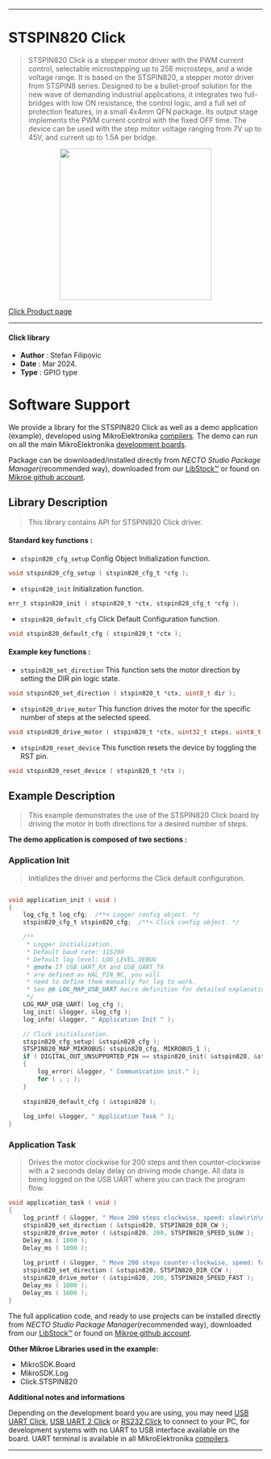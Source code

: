 
---
# STSPIN820 Click

> STSPIN820 Click is a stepper motor driver with the PWM current control, selectable microstepping up to 256 microsteps, and a wide voltage range. It is based on the STSPIN820, a stepper motor driver from STSPIN8 series. Designed to be a bullet-proof solution for the new wave of demanding industrial applications, it integrates two full-bridges with low ON resistance, the control logic, and a full set of protection features, in a small 4x4mm QFN package. Its output stage implements the PWM current control with the fixed OFF time. The device can be used with the step motor voltage ranging from 7V up to 45V, and current up to 1.5A per bridge.

<p align="center">
  <img src="https://download.mikroe.com/images/click_for_ide/stspin820_click.png" height=300px>
</p>

[Click Product page](https://www.mikroe.com/stspin820-click)

---


#### Click library

- **Author**        : Stefan Filipovic
- **Date**          : Mar 2024.
- **Type**          : GPIO type


# Software Support

We provide a library for the STSPIN820 Click
as well as a demo application (example), developed using MikroElektronika
[compilers](https://www.mikroe.com/necto-studio).
The demo can run on all the main MikroElektronika [development boards](https://www.mikroe.com/development-boards).

Package can be downloaded/installed directly from *NECTO Studio Package Manager*(recommended way), downloaded from our [LibStock&trade;](https://libstock.mikroe.com) or found on [Mikroe github account](https://github.com/MikroElektronika/mikrosdk_click_v2/tree/master/clicks).

## Library Description

> This library contains API for STSPIN820 Click driver.

#### Standard key functions :

- `stspin820_cfg_setup` Config Object Initialization function.
```c
void stspin820_cfg_setup ( stspin820_cfg_t *cfg );
```

- `stspin820_init` Initialization function.
```c
err_t stspin820_init ( stspin820_t *ctx, stspin820_cfg_t *cfg );
```

- `stspin820_default_cfg` Click Default Configuration function.
```c
void stspin820_default_cfg ( stspin820_t *ctx );
```

#### Example key functions :

- `stspin820_set_direction` This function sets the motor direction by setting the DIR pin logic state.
```c
void stspin820_set_direction ( stspin820_t *ctx, uint8_t dir );
```

- `stspin820_drive_motor` This function drives the motor for the specific number of steps at the selected speed.
```c
void stspin820_drive_motor ( stspin820_t *ctx, uint32_t steps, uint8_t speed );
```

- `stspin820_reset_device` This function resets the device by toggling the RST pin.
```c
void stspin820_reset_device ( stspin820_t *ctx );
```

## Example Description

> This example demonstrates the use of the STSPIN820 Click board by driving the motor in both directions for a desired number of steps.

**The demo application is composed of two sections :**

### Application Init

> Initializes the driver and performs the Click default configuration.

```c

void application_init ( void )
{
    log_cfg_t log_cfg;  /**< Logger config object. */
    stspin820_cfg_t stspin820_cfg;  /**< Click config object. */

    /** 
     * Logger initialization.
     * Default baud rate: 115200
     * Default log level: LOG_LEVEL_DEBUG
     * @note If USB_UART_RX and USB_UART_TX 
     * are defined as HAL_PIN_NC, you will 
     * need to define them manually for log to work. 
     * See @b LOG_MAP_USB_UART macro definition for detailed explanation.
     */
    LOG_MAP_USB_UART( log_cfg );
    log_init( &logger, &log_cfg );
    log_info( &logger, " Application Init " );

    // Click initialization.
    stspin820_cfg_setup( &stspin820_cfg );
    STSPIN820_MAP_MIKROBUS( stspin820_cfg, MIKROBUS_1 );
    if ( DIGITAL_OUT_UNSUPPORTED_PIN == stspin820_init( &stspin820, &stspin820_cfg ) ) 
    {
        log_error( &logger, " Communication init." );
        for ( ; ; );
    }
    
    stspin820_default_cfg ( &stspin820 );
    
    log_info( &logger, " Application Task " );
}

```

### Application Task

> Drives the motor clockwise for 200 steps and then counter-clockwise with a 2 seconds
delay delay on driving mode change. All data is being logged on the USB UART where
you can track the program flow.

```c
void application_task ( void )
{
    log_printf ( &logger, " Move 200 steps clockwise, speed: slow\r\n\n" );
    stspin820_set_direction ( &stspin820, STSPIN820_DIR_CW );
    stspin820_drive_motor ( &stspin820, 200, STSPIN820_SPEED_SLOW );
    Delay_ms ( 1000 );
    Delay_ms ( 1000 );
    
    log_printf ( &logger, " Move 200 steps counter-clockwise, speed: fast\r\n\n" );
    stspin820_set_direction ( &stspin820, STSPIN820_DIR_CCW );
    stspin820_drive_motor ( &stspin820, 200, STSPIN820_SPEED_FAST );
    Delay_ms ( 1000 );
    Delay_ms ( 1000 );
}
```

The full application code, and ready to use projects can be installed directly from *NECTO Studio Package Manager*(recommended way), downloaded from our [LibStock&trade;](https://libstock.mikroe.com) or found on [Mikroe github account](https://github.com/MikroElektronika/mikrosdk_click_v2/tree/master/clicks).

**Other Mikroe Libraries used in the example:**

- MikroSDK.Board
- MikroSDK.Log
- Click.STSPIN820

**Additional notes and informations**

Depending on the development board you are using, you may need
[USB UART Click](https://www.mikroe.com/usb-uart-click),
[USB UART 2 Click](https://www.mikroe.com/usb-uart-2-click) or
[RS232 Click](https://www.mikroe.com/rs232-click) to connect to your PC, for
development systems with no UART to USB interface available on the board. UART
terminal is available in all MikroElektronika
[compilers](https://shop.mikroe.com/compilers).

---
